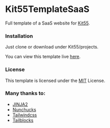 # Kit55TemplateSaaS
Full template of a SaaS website for [Kit55](http://stack55.com). 

### Installation

Just clone or download under Kit55/projects.

You can view this template live [here](https://s55dev.github.io/Kit55TemplateSaaS/).

### License

This template is licensed under the [MIT](https://github.com/s55dev/Kit55TemplateSaaS/blob/main/LICENSE) License.

### Many thanks to:

- [JINJA2](https://jinja.palletsprojects.com/en/3.0.x/)
- [Nunchucks](https://mozilla.github.io/nunjucks/)
- [Tailwindcss](https://tailwindcss.com/)
- [Tailblocks](https://tailblocks.cc/)

